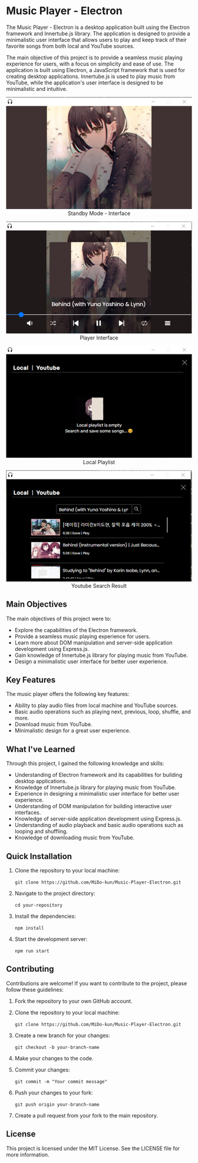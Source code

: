 # Music Player - Electron

The Music Player - Electron is a desktop application built using the Electron framework and Innertube.js library. The application is designed to provide a minimalistic user interface that allows users to play and keep track of their favorite songs from both local and YouTube sources.

The main objective of this project is to provide a seamless music playing experience for users, with a focus on simplicity and ease of use. The application is built using Electron, a JavaScript framework that is used for creating desktop applications. Innertube.js is used to play music from YouTube, while the application's user interface is designed to be minimalistic and intuitive.

<p align="center" width="100%">
  <img src="img/standby.png"/> <br>
  Standby Mode - Interface 
</p>

<p align="center" width="100%">
  <img src="img/intro.png"/> <br>
  Player Interface
</p>

<p align="center" width="100%">
  <img src="img/local.png"/> <br>
  Local Playlist
</p>

<p align="center" width="100%">
  <img src="img/youtube.png"/> <br>
  Youtube Search Result
</p>

## Main Objectives

The main objectives of this project were to:

- Explore the capabilities of the Electron framework.
- Provide a seamless music playing experience for users.
- Learn more about DOM manipulation and server-side application development using Express.js.
- Gain knowledge of Innertube.js library for playing music from YouTube.
- Design a minimalistic user interface for better user experience.

## Key Features

The music player offers the following key features:

- Ability to play audio files from local machine and YouTube sources.
- Basic audio operations such as playing next, previous, loop, shuffle, and more.
- Download music from YouTube.
- Minimalistic design for a great user experience.

## What I've Learned

Through this project, I gained the following knowledge and skills:

- Understanding of Electron framework and its capabilities for building desktop applications.
- Knowledge of Innertube.js library for playing music from YouTube.
- Experience in designing a minimalistic user interface for better user experience.
- Understanding of DOM manipulation for building interactive user interfaces.
- Knowledge of server-side application development using Express.js.
- Understanding of audio playback and basic audio operations such as looping and shuffling.
- Knowledge of downloading music from YouTube.

## Quick Installation

1. Clone the repository to your local machine:

   `git clone https://github.com/MiDo-kun/Music-Player-Electron.git`

2. Navigate to the project directory:

   `cd your-repository`

3. Install the dependencies:

   `npm install`

4. Start the development server:

   `npm run start`

## Contributing

Contributions are welcome! If you want to contribute to the project, please follow these guidelines:

1. Fork the repository to your own GitHub account.

2. Clone the repository to your local machine:

   `git clone https://github.com/MiDo-kun/Music-Player-Electron.git`

3. Create a new branch for your changes:

   `git checkout -b your-branch-name`

4. Make your changes to the code.

5. Commit your changes:

   `git commit -m "Your commit message"`

6. Push your changes to your fork:

   `git push origin your-branch-name`

7. Create a pull request from your fork to the main repository.

## License

This project is licensed under the MIT License. See the LICENSE file for more information.
